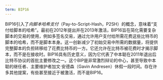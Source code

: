 ```yaml
---
term: BIP16
---
```


BIP16引入了*向脚本哈希支付*（Pay-to-Script-Hash，P2SH）的概念，意味着“支付给脚本的哈希”。最初在2012年提出并在2013年激活，BIP16旨在简化需要复杂脚本的交易的使用，例如多签名交易，通过允许用户支付给所需花费这些比特币的脚本的哈希，而不是脚本本身。这一创新减少了初始交易中所需的数据量，将提供完整脚本的负担转移给了花费比特币的一方。它还允许在比特币被花费时才揭示脚本，而不是在接收时。BIP16具有历史意义，因为它代表了中本聪在2011年退出后比特币协议的首批主要修改之一。这个BIP是非常激烈辩论的中心，甚至导致中本聪的继任者、主要维护者加文·安德森（Gavin Andresen）休假一段时间。存在许多其他提案，有些甚至接近于被激活，而不是BIP16。